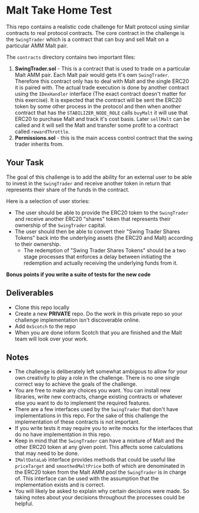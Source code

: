# Malt Take Home Test

This repo contains a realistic code challenge for Malt protocol using similar contracts to real protocol contracts. The core contract in the challenge is the `SwingTrader` which is a contract that can buy and sell Malt on a particular AMM Malt pair.

The `contracts` directory contains two important files:
1. **SwingTrader.sol** - This is a contract that is used to trade on a particular Malt AMM pair. Each Malt pair would gets it's own `SwingTrader`. Therefore this contract only has to deal with Malt and the single ERC20 it is paired with. The actual trade execution is done by another contract using the `IDexHandler` interface (The exact contract doesn't matter for this exercise). It is expected that the contract will be sent the ERC20 token by some other process in the protocol and then when another contract that has the `STABILIZER_NODE_ROLE` calls `buyMalt` it will use that ERC20 to purchase Malt and track it's cost basis. Later `sellMalt` can be called and it will sell the Malt and transfer some profit to a contract called `rewardThrottle`.
2. **Permissions.sol** - this is the main access control contract that the swing trader inherits from.

## Your Task
The goal of this challenge is to add the ability for an external user to be able to invest in the `SwingTrader` and receive another token in return that represents their share of the funds in the contract.

Here is a selection of user stories:
* The user should be able to provide the ERC20 token to the `SwingTrader` and receive another ERC20 "shares" token that represents their ownership of the `SwingTrader` capital.
* The user should then be able to convert their "Swing Trader Shares Tokens" back into the underlying assets (the ERC20 and Malt) according to their ownership.
  * The redemption of "Swing Trader Shares Tokens" should be a two stage processes that enforces a delay between initiating the redemption and actually receiving the underlying funds from it.

**Bonus points if you write a suite of tests for the new code**

## Deliverables
* Clone this repo locally
* Create a new **PRIVATE** repo. Do the work in this private repo so your challenge implementation isn't discoverable online.
* Add `0xScotch` to the repo
* When you are done inform Scotch that you are finished and the Malt team will look over your work.

## Notes
* The challenge is deliberately left somewhat ambigous to allow for your own creativity to play a role in the challenge. There is no one single correct way to achieve the goals of the challenge.
* You are free to make any choices you want. You can install new libraries, write new contracts, change existing contracts or whatever else you want to do to implement the required features.
* There are a few interfaces used by the `SwingTrader` that don't have implementations in this repo. For the sake of this challenge the implementation of these contracts is not important.
* If you write tests it may require you to write mocks for the interfaces that do no have implementation in this repo.
* Keep in mind that the `SwingTrader` can have a mixture of Malt and the other ERC20 token at any given point. This affects some calculations that may need to be done.
* `IMaltDataLab` interface provides methods that could be useful like `priceTarget` and `smoothedMaltPrice` both of which are denominated in the ERC20 token from the Malt AMM pool the `SwingTrader` is in charge of. This interface can be used with the assumption that the implementation exists and is correct.
* You will likely be asked to explain why certain decisions were made. So taking notes about your decisions throughout the processes could be helpful.
